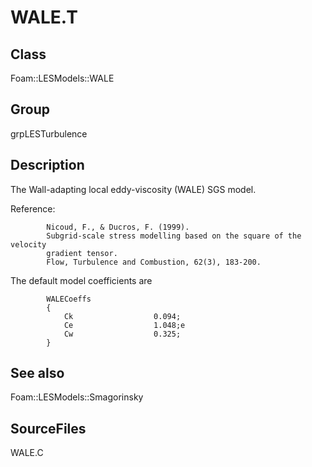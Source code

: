 # WALE.T 
## Class
Foam::LESModels::WALE

## Group
grpLESTurbulence

## Description
The Wall-adapting local eddy-viscosity (WALE) SGS model.

Reference:
```
        Nicoud, F., & Ducros, F. (1999).
        Subgrid-scale stress modelling based on the square of the velocity
        gradient tensor.
        Flow, Turbulence and Combustion, 62(3), 183-200.
```

The default model coefficients are
```
        WALECoeffs
        {
            Ck                  0.094;
            Ce                  1.048;e
            Cw                  0.325;
        }
```

## See also
Foam::LESModels::Smagorinsky

## SourceFiles
WALE.C

